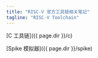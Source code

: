 ```yaml
---
title: "RISC-V 官方工具链相关笔记"
tagline: "RISC-V Toolchain"
---
```


[C 工具链]({{ page.dir }}/c)

[Spike 模拟器]({{ page.dir }}/spike)

